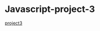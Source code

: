 # Javascript-project-3
[project3](https://miro.com/welcomeonboard/cTRYWUNIZDRlVGRRcEwxOFlUblFuYlRsNzVKNzVLVngzVmhwMlFZa0pPb1FTd0RwdHM5cHJCYzZ5S0lhcWV4bHwzMDc0NDU3MzYzMDY0NTI3Mjg5fDI=?share_link_id=659788201428)
